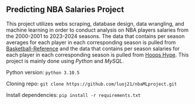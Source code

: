 ## Predicting NBA Salaries Project

This project utilizes webs scraping, database design, data wrangling, and machine learning in order to conduct analysis on NBA players salaries from the 2000-2001 to 2023-2024 seasons. The data that contains per season averages for each player in each corresponding season is pulled from [Basketball-Reference](https://www.basketball-reference.com/leagues/NBA_2024_per_game.html) and the data that contains per season salaries for each player in each corresponding season is pulled from [Hoops Hype](https://hoopshype.com/salaries/players/2023-2024/). This project is mainly done using *Python* and *MySQL*. 

Python version: ```python 3.10.5```

Cloning repo: ``` git clone https://github.com/luoj21/nbaMLproject.git ```

Install dependencies: ```pip install -r requirements.txt```
